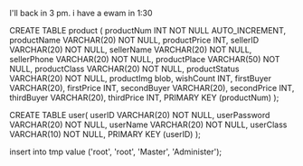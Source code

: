 I'll back in 3 pm.
i have a ewam in 1:30

CREATE TABLE product (
    productNum INT NOT NULL AUTO_INCREMENT,
    productName VARCHAR(20) NOT NULL,
    productPrice INT,
    sellerID VARCHAR(20) NOT NULL,
    sellerName VARCHAR(20) NOT NULL,
    sellerPhone VARCHAR(20) NOT NULL,
    productPlace VARCHAR(50) NOT NULL,
    productClass VARCHAR(20) NOT NULL,
    productStatus VARCHAR(20) NOT NULL,
    productImg blob,
    wishCount INT,
    firstBuyer VARCHAR(20),
    firstPrice INT,
    secondBuyer VARCHAR(20),
    secondPrice INT,
    thirdBuyer VARCHAR(20),
    thirdPrice INT,
    PRIMARY KEY (productNum)
);

CREATE TABLE user(
    userID VARCHAR(20) NOT NULL,
    userPassword VARCHAR(20) NOT NULL,
    userName VARCHAR(20) NOT NULL,
    userClass VARCHAR(10) NOT NULL,
    PRIMARY KEY (userID)
);

insert into tmp value ('root', 'root', 'Master', 'Administer');
